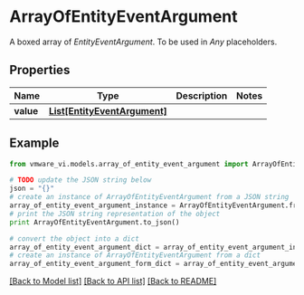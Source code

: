 # ArrayOfEntityEventArgument

A boxed array of *EntityEventArgument*. To be used in *Any* placeholders. 

## Properties
Name | Type | Description | Notes
------------ | ------------- | ------------- | -------------
**value** | [**List[EntityEventArgument]**](EntityEventArgument.md) |  | 

## Example

```python
from vmware_vi.models.array_of_entity_event_argument import ArrayOfEntityEventArgument

# TODO update the JSON string below
json = "{}"
# create an instance of ArrayOfEntityEventArgument from a JSON string
array_of_entity_event_argument_instance = ArrayOfEntityEventArgument.from_json(json)
# print the JSON string representation of the object
print ArrayOfEntityEventArgument.to_json()

# convert the object into a dict
array_of_entity_event_argument_dict = array_of_entity_event_argument_instance.to_dict()
# create an instance of ArrayOfEntityEventArgument from a dict
array_of_entity_event_argument_form_dict = array_of_entity_event_argument.from_dict(array_of_entity_event_argument_dict)
```
[[Back to Model list]](../README.md#documentation-for-models) [[Back to API list]](../README.md#documentation-for-api-endpoints) [[Back to README]](../README.md)


